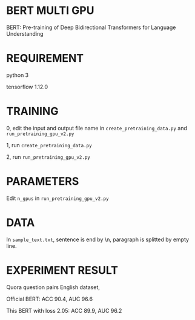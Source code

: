 # BERT MULTI GPU

BERT: Pre-training of Deep Bidirectional Transformers for Language Understanding

# REQUIREMENT

python 3

tensorflow 1.12.0

# TRAINING

0, edit the input and output file name in `create_pretraining_data.py` and `run_pretraining_gpu_v2.py`

1, run `create_pretraining_data.py`

2, run `run_pretraining_gpu_v2.py`

# PARAMETERS

Edit `n_gpus` in `run_pretraining_gpu_v2.py`

# DATA

In `sample_text.txt`, sentence is end by \n, paragraph is splitted by empty line.

# EXPERIMENT RESULT

Quora question pairs English dataset,

Official BERT: ACC 90.4, AUC 96.6

This BERT with loss 2.05: ACC 89.9, AUC 96.2

